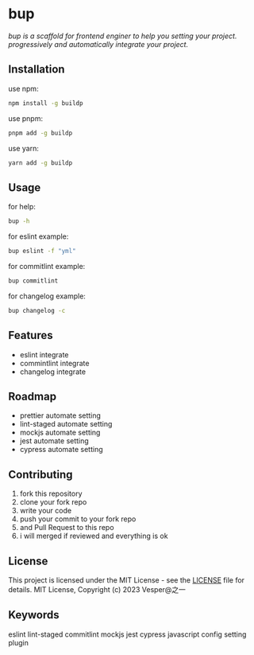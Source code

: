 # bup

*bup is a scaffold for frontend enginer to help you setting your project. progressively and automatically integrate your project.*

## Installation

use npm:

```bash
npm install -g buildp
```

use pnpm:

```bash
pnpm add -g buildp
```

use yarn:

```bash
yarn add -g buildp
```

## Usage

for help:

```bash
bup -h
```

for eslint example:

```bash
bup eslint -f "yml"
```

for commitlint example:

```bash
bup commitlint
```

for changelog example:

```bash
bup changelog -c
```

## Features

- eslint integrate
- commintlint integrate
- changelog integrate

## Roadmap

- prettier automate setting
- lint-staged automate setting
- mockjs automate setting
- jest automate setting
- cypress automate setting

## Contributing

1. fork this repository
2. clone your fork repo
3. write your code
4. push your commit to your fork repo
5. and Pull Request to this repo
6. i will merged if reviewed and everything is ok

## License

This project is licensed under the MIT License - see the [LICENSE](LICENSE) file for details.
MIT License, Copyright (c) 2023 Vesper@之一

## Keywords

eslint lint-staged commitlint mockjs jest cypress javascript config setting plugin

